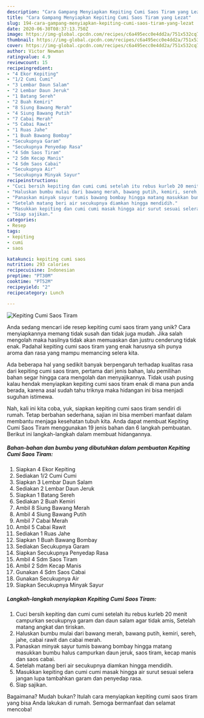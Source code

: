 ```yaml
---
description: "Cara Gampang Menyiapkan Kepiting Cumi Saos Tiram yang Lezat"
title: "Cara Gampang Menyiapkan Kepiting Cumi Saos Tiram yang Lezat"
slug: 194-cara-gampang-menyiapkan-kepiting-cumi-saos-tiram-yang-lezat
date: 2020-06-30T08:37:13.750Z
image: https://img-global.cpcdn.com/recipes/c6a495ecc0e4dd2a/751x532cq70/kepiting-cumi-saos-tiram-foto-resep-utama.jpg
thumbnail: https://img-global.cpcdn.com/recipes/c6a495ecc0e4dd2a/751x532cq70/kepiting-cumi-saos-tiram-foto-resep-utama.jpg
cover: https://img-global.cpcdn.com/recipes/c6a495ecc0e4dd2a/751x532cq70/kepiting-cumi-saos-tiram-foto-resep-utama.jpg
author: Victor Newman
ratingvalue: 4.9
reviewcount: 15
recipeingredient:
- "4 Ekor Kepiting"
- "1/2 Cumi Cumi"
- "3 Lembar Daun Salam"
- "2 Lembar Daun Jeruk"
- "1 Batang Sereh"
- "2 Buah Kemiri"
- "8 Siung Bawang Merah"
- "4 Siung Bawang Putih"
- "7 Cabai Merah"
- "5 Cabai Rawit"
- "1 Ruas Jahe"
- "1 Buah Bawang Bombay"
- "Secukupnya Garam"
- "Secukupnya Penyedap Rasa"
- "4 Sdm Saos Tiram"
- "2 Sdm Kecap Manis"
- "4 Sdm Saos Cabai"
- "Secukupnya Air"
- "Secukupnya Minyak Sayur"
recipeinstructions:
- "Cuci bersih kepiting dan cumi cumi setelah itu rebus kurleb 20 menit campurkan secukupnya garam dan daun salam agar tidak amis, Setelah matang angkat dan tiriskan."
- "Haluskan bumbu mulai dari bawang merah, bawang putih, kemiri, sereh, jahe, cabai rawit dan cabai merah."
- "Panaskan minyak sayur tumis bawang bombay hingga matang masukkan bumbu halus campurkan daun jeruk, saos tiram, kecap manis dan saos cabai."
- "Setelah matang beri air secukupnya diamkan hingga mendidih."
- "Masukkan kepiting dan cumi cumi masak hingga air surut sesuai selera jangan lupa tambahkan garam dan penyedap rasa."
- "Siap sajikan."
categories:
- Resep
tags:
- kepiting
- cumi
- saos

katakunci: kepiting cumi saos 
nutrition: 293 calories
recipecuisine: Indonesian
preptime: "PT30M"
cooktime: "PT52M"
recipeyield: "2"
recipecategory: Lunch

---
```



![Kepiting Cumi Saos Tiram](https://img-global.cpcdn.com/recipes/c6a495ecc0e4dd2a/751x532cq70/kepiting-cumi-saos-tiram-foto-resep-utama.jpg)

Anda sedang mencari ide resep kepiting cumi saos tiram yang unik? Cara menyiapkannya memang tidak susah dan tidak juga mudah. Jika salah mengolah maka hasilnya tidak akan memuaskan dan justru cenderung tidak enak. Padahal kepiting cumi saos tiram yang enak harusnya sih punya aroma dan rasa yang mampu memancing selera kita.



Ada beberapa hal yang sedikit banyak berpengaruh terhadap kualitas rasa dari kepiting cumi saos tiram, pertama dari jenis bahan, lalu pemilihan bahan segar hingga cara mengolah dan menyajikannya. Tidak usah pusing kalau hendak menyiapkan kepiting cumi saos tiram enak di mana pun anda berada, karena asal sudah tahu triknya maka hidangan ini bisa menjadi suguhan istimewa.


Nah, kali ini kita coba, yuk, siapkan kepiting cumi saos tiram sendiri di rumah. Tetap berbahan sederhana, sajian ini bisa memberi manfaat dalam membantu menjaga kesehatan tubuh kita. Anda dapat membuat Kepiting Cumi Saos Tiram menggunakan 19 jenis bahan dan 6 langkah pembuatan. Berikut ini langkah-langkah dalam membuat hidangannya.

<!--inarticleads1-->

##### Bahan-bahan dan bumbu yang dibutuhkan dalam pembuatan Kepiting Cumi Saos Tiram:

1. Siapkan 4 Ekor Kepiting
1. Sediakan 1/2 Cumi Cumi
1. Siapkan 3 Lembar Daun Salam
1. Sediakan 2 Lembar Daun Jeruk
1. Siapkan 1 Batang Sereh
1. Sediakan 2 Buah Kemiri
1. Ambil 8 Siung Bawang Merah
1. Ambil 4 Siung Bawang Putih
1. Ambil 7 Cabai Merah
1. Ambil 5 Cabai Rawit
1. Sediakan 1 Ruas Jahe
1. Siapkan 1 Buah Bawang Bombay
1. Sediakan Secukupnya Garam
1. Siapkan Secukupnya Penyedap Rasa
1. Ambil 4 Sdm Saos Tiram
1. Ambil 2 Sdm Kecap Manis
1. Gunakan 4 Sdm Saos Cabai
1. Gunakan Secukupnya Air
1. Siapkan Secukupnya Minyak Sayur




<!--inarticleads2-->

##### Langkah-langkah menyiapkan Kepiting Cumi Saos Tiram:

1. Cuci bersih kepiting dan cumi cumi setelah itu rebus kurleb 20 menit campurkan secukupnya garam dan daun salam agar tidak amis, Setelah matang angkat dan tiriskan.
1. Haluskan bumbu mulai dari bawang merah, bawang putih, kemiri, sereh, jahe, cabai rawit dan cabai merah.
1. Panaskan minyak sayur tumis bawang bombay hingga matang masukkan bumbu halus campurkan daun jeruk, saos tiram, kecap manis dan saos cabai.
1. Setelah matang beri air secukupnya diamkan hingga mendidih.
1. Masukkan kepiting dan cumi cumi masak hingga air surut sesuai selera jangan lupa tambahkan garam dan penyedap rasa.
1. Siap sajikan.




Bagaimana? Mudah bukan? Itulah cara menyiapkan kepiting cumi saos tiram yang bisa Anda lakukan di rumah. Semoga bermanfaat dan selamat mencoba!
